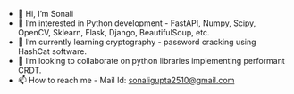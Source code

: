 - 👋 Hi, I’m Sonali
- 👀 I’m interested in Python development - FastAPI, Numpy, Scipy, OpenCV, Sklearn, Flask, Django, BeautifulSoup, etc.
- 🌱 I’m currently learning cryptography - password cracking using HashCat software.
- 💞️ I’m looking to collaborate on python libraries implementing performant CRDT.
- 📫 How to reach me - Mail Id: sonaligupta2510@gmail.com

<!---
sonali147/sonali147 is a ✨ special ✨ repository because its `README.md` (this file) appears on your GitHub profile.
You can click the Preview link to take a look at your changes.
--->

